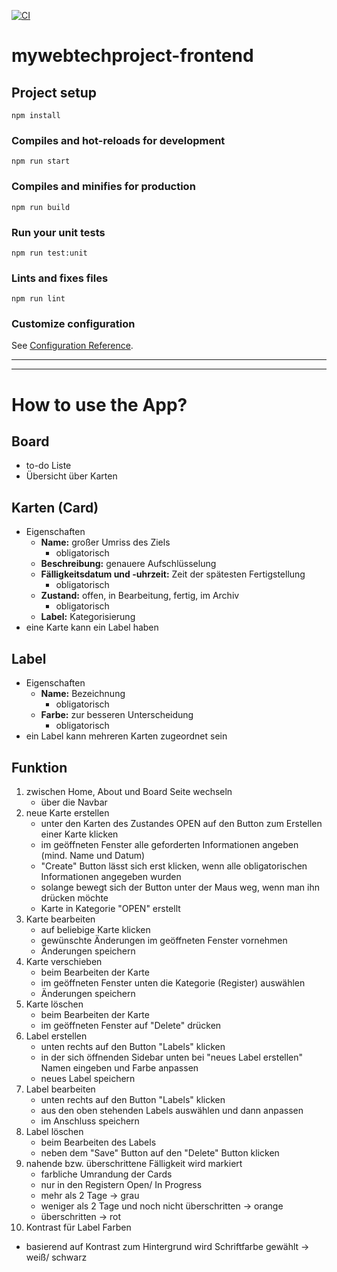[![CI](https://github.com/KochSebastianHTW/mywebtechproject-frontend/actions/workflows/ci.yml/badge.svg)](https://github.com/KochSebastianHTW/mywebtechproject-frontend/actions/workflows/ci.yml)

# mywebtechproject-frontend

## Project setup
```
npm install
```

### Compiles and hot-reloads for development
```
npm run start
```

### Compiles and minifies for production
```
npm run build
```

### Run your unit tests
```
npm run test:unit
```

### Lints and fixes files
```
npm run lint
```

### Customize configuration
See [Configuration Reference](https://cli.vuejs.org/config/).

---

---
# How to use the App?

## Board

* to-do Liste
* Übersicht über Karten

## Karten (Card)

* Eigenschaften
  * **Name:** großer Umriss des Ziels
    * obligatorisch
  * **Beschreibung:** genauere Aufschlüsselung
  * **Fälligkeitsdatum und -uhrzeit:** Zeit der spätesten Fertigstellung
    * obligatorisch
  * **Zustand:** offen, in Bearbeitung, fertig, im Archiv
    * obligatorisch
  * **Label:** Kategorisierung
* eine Karte kann ein Label haben

## Label

* Eigenschaften
  * **Name:** Bezeichnung
    * obligatorisch
  * **Farbe:** zur besseren Unterscheidung
    * obligatorisch
* ein Label kann mehreren Karten zugeordnet sein

## Funktion

1. zwischen Home, About und Board Seite wechseln
   * über die Navbar
2. neue Karte erstellen
   * unter den Karten des Zustandes OPEN auf den Button zum Erstellen einer Karte klicken
   * im geöffneten Fenster alle geforderten Informationen angeben (mind. Name und Datum)
   * "Create" Button lässt sich erst klicken, wenn alle obligatorischen Informationen angegeben wurden
   * solange bewegt sich der Button unter der Maus weg, wenn man ihn drücken möchte
   * Karte in Kategorie "OPEN" erstellt
3. Karte bearbeiten
   * auf beliebige Karte klicken
   * gewünschte Änderungen im geöffneten Fenster vornehmen
   * Änderungen speichern
4. Karte verschieben
   * beim Bearbeiten der Karte
   * im geöffneten Fenster unten die Kategorie (Register) auswählen
   * Änderungen speichern
5. Karte löschen
   * beim Bearbeiten der Karte
   * im geöffneten Fenster auf "Delete" drücken 
6. Label erstellen
   * unten rechts auf den Button "Labels" klicken
   * in der sich öffnenden Sidebar unten bei "neues Label erstellen" Namen eingeben und Farbe anpassen
   * neues Label speichern
7. Label bearbeiten
   * unten rechts auf den Button "Labels" klicken
   * aus den oben stehenden Labels auswählen und dann anpassen
   * im Anschluss speichern
8. Label löschen
   * beim Bearbeiten des Labels
   * neben dem "Save" Button auf den "Delete" Button klicken
9. nahende bzw. überschrittene Fälligkeit wird markiert
   * farbliche Umrandung der Cards
   * nur in den Registern Open/ In Progress
   * mehr als 2 Tage → grau
   * weniger als 2 Tage und noch nicht überschritten → orange
   * überschritten → rot
10. Kontrast für Label Farben
   * basierend auf Kontrast zum Hintergrund wird Schriftfarbe gewählt → weiß/ schwarz
